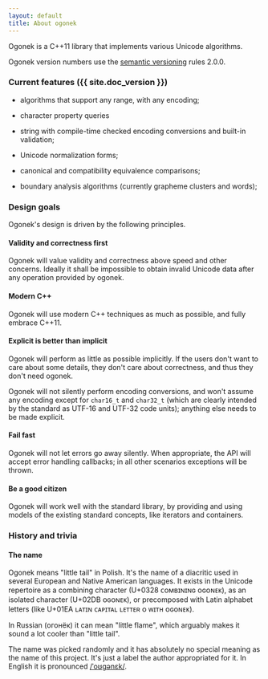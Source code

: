 ```yaml
---
layout: default
title: About ogonek
---
```


Ogonek is a C++11 library that implements various Unicode algorithms.

Ogonek version numbers use the [semantic versioning] rules 2.0.0.

 [semantic versioning]: http://semver.org/

### Current features ({{ site.doc_version }})

 - algorithms that support any range, with any encoding;

 - character property queries

 - string with compile-time checked encoding conversions and built-in
   validation;

 - Unicode normalization forms;

 - canonical and compatibility equivalence comparisons;

 - boundary analysis algorithms (currently grapheme clusters and words);

### Design goals

Ogonek's design is driven by the following principles.

#### Validity and correctness first

Ogonek will value validity and correctness above speed and other concerns.
Ideally it shall be impossible to obtain invalid Unicode data after any
operation provided by ogonek.

#### Modern C++

Ogonek will use modern C++ techniques as much as possible, and fully embrace
C++11.

#### Explicit is better than implicit

Ogonek will perform as little as possible implicitly. If the users don't want to
care about some details, they don't care about correctness, and thus they don't
need ogonek.

Ogonek will not silently perform encoding conversions, and won't assume any
encoding except for `char16_t` and `char32_t` (which are clearly intended by the
standard as UTF-16 and UTF-32 code units); anything else needs to be made
explicit.

#### Fail fast

Ogonek will not let errors go away silently. When appropriate, the API will
accept error handling callbacks; in all other scenarios exceptions will be
thrown.

#### Be a good citizen

Ogonek will work well with the standard library, by providing and using models
of the existing standard concepts, like iterators and containers.

### History and trivia

#### The name

Ogonek means "little tail" in Polish. It's the name of a diacritic used in
several European and Native American languages. It exists in the Unicode
repertoire as a combining character (U+0328 &#7428;&#7439;&#7437;&#665;&#618;&#628;&#618;&#628;&#610;
&#7439;&#610;&#7439;&#628;&#7431;&#7435;), as an isolated character (U+02DB
&#7439;&#610;&#7439;&#628;&#7431;&#7435;), or precomposed with Latin alphabet
letters (like U+01EA &#671;&#7424;&#7451;&#618;&#628;
&#7428;&#7424;&#7448;&#618;&#7451;&#7424;&#671; &#671;&#7431;&#7451;&#7451;&#7431;&#640;
&#7439; &#7457;&#618;&#7451;&#668; &#7439;&#610;&#7439;&#628;&#7431;&#7435;).

In Russian (&#1086;&#1075;&#1086;&#1085;&#1105;&#1082;) it can mean "little
flame", which arguably makes it sound a lot cooler than "little tail".

The name was picked randomly and it has absolutely no special meaning as the
name of this project. It's just a label the author appropriated for it. In
English it is pronounced [/&#712;o&#650;&#609;&#601;n&#603;k/][pronounciation].

<!-- #### History -->

<!--Back in early 2012, Unicode become a recurring topic in the [Lounge<C++>][lounge]. -->

 [pronounciation]: ogonek.ogg
 [lounge]: http://chat.stackoverflow.com/rooms/10/loungec

